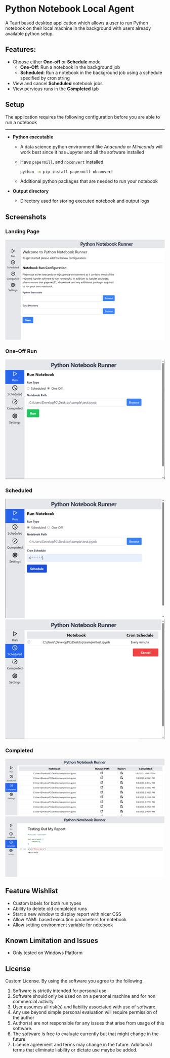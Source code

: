 # Python Notebook Local Agent

A Tauri based desktop application which allows a user to run Python notebook on their local machine in the background with users already available python setup.

## Features:
- Choose either **One-off** or **Schedule** mode
  - **One-Off**: Run a notebook in the background job
  - **Scheduled**: Run a notebook in the background job using a schedule specified by cron string
- View and cancel **Scheduled** notebook jobs
- View pervious runs in the **Completed** tab

## Setup

The application requires the following configuration before you are able to run a notebook
****
- **Python executable**
  - A data science python environment like *Anaconda* or *Miniconda* will work best since it has Jupyter and all the software installed
  - Have `papermill`, and `nbconvert` installed

    ```bash
    python -m pip install papermill nbconvert
    ```
  - Additional python packages that are needed to run your notebook 

- **Output directory**
  - Directory used for storing executed notebook and output logs

## Screenshots

### Landing Page

![landing](./screenshots/landing.png)

### One-Off Run

![one off](./screenshots/one_off.png)

### Scheduled 

![scheduled one](./screenshots/scheduled_1.png)
![scheduled two](./screenshots/scheduled_2.png)

### Completed

![report 1](./screenshots/report_1.png)
![report 2](./screenshots/report_2.png)


## Feature Wishlist

- Custom labels for both run types
- Ability to delete old completed runs
- Start a new window to display report with nicer CSS
- Allow YAML based execution parameters for notebook 
- Allow setting environment variable for notebook

## Known Limitation and Issues

- Only tested on Windows Platform

## License

Custom License. By using the software you agree to the following:

1) Software is strictly intended for personal use.
2) Software should only be used on on a personal machine and for non commercial activity.
3) User assumes all risk(s) and liability associated with use of software.
4) Any use beyond simple personal evaluation will require permission of the author
5) Author(s) are not responsible for any issues that arise from usage of this software.
6) The software is free to evaluate currently but that might change in the future
7) License agreement and terms may change in the future. Additional terms that eliminate liability or dictate use maybe be added.